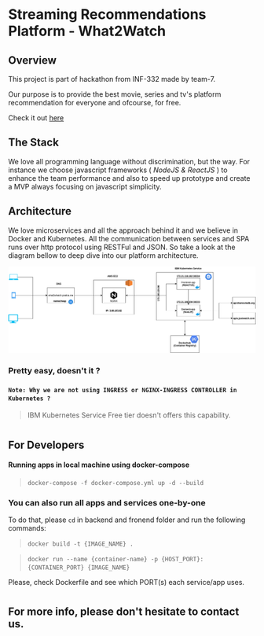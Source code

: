 # Streaming Recommendations Platform - What2Watch

## Overview
This project is part of hackathon from INF-332 made by team-7.

Our purpose is to provide the best movie, series and tv's platform recommendation for everyone and ofcourse, for free.

Check it out [here](http://what2watch.pratica.me/)

## The Stack
We love all programming language without discrimination, but the way. For instance we choose javascript frameworks ( *NodeJS & ReactJS* ) to enhance the team performance and also to speed up prototype and create a MVP always focusing on javascript simplicity.

## Architecture
We love microservices and all the approach behind it and we believe in Docker and Kubernetes. 
All the communication between services and SPA runs over http protocol using RESTFul and JSON.
So take a look at the diagram bellow to deep dive into our platform architecture.

![Architecture](architecture-v1.png)

### Pretty easy, doesn't it ?

#### `Note: Why we are not using INGRESS or NGINX-INGRESS CONTROLLER in Kubernetes ?`
> IBM Kubernetes Service Free tier doesn't offers this capability.

#

## For Developers
#### Running apps in local machine using docker-compose
> `docker-compose -f docker-compose.yml up -d --build`

### You can also run all apps and services one-by-one
To do that, please `cd` in backend and fronend folder and run the following commands:

> `docker build -t {IMAGE_NAME} .`

> `docker run --name {container-name} -p {HOST_PORT}:{CONTAINER_PORT} {IMAGE_NAME}`

Please, check Dockerfile and see which PORT(s) each service/app uses.

#
## For more info, please don't hesitate to contact us. 
